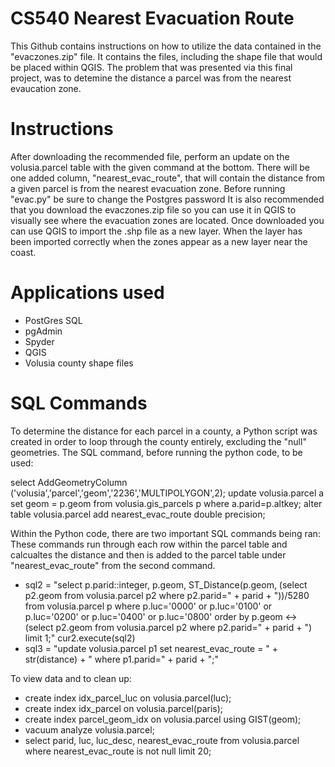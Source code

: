 # CS540 Nearest Evacuation Route
This Github contains instructions on how to utilize the data contained in the "evaczones.zip" file. It contains the files, including the shape file that would be placed within QGIS. The problem that was presented via this final project, was to detemine the distance a parcel was from the nearest evaucation zone.

# Instructions
After downloading the recommended file, perform an update on the volusia.parcel table with the given command at the bottom. There will be one added column, "nearest_evac_route", that will contain the distance from a given parcel is from the nearest evacuation zone. Before running "evac.py" be sure to change the Postgres password It is also recommended that you download the evaczones.zip file so you can use it in QGIS to visually see where the evacuation zones are located. Once downloaded you can use QGIS to import the .shp file as a new layer. When the layer has been imported correctly when the zones appear as a new layer near the coast.

# Applications used
- PostGres SQL
- pgAdmin
- Spyder
- QGIS 
- Volusia county shape files

# SQL Commands
To determine the distance for each parcel in a county, a Python script was created in order to loop through the county entirely, excluding the "null" geometries. The SQL command, before running the python code, to be used:

select AddGeometryColumn ('volusia','parcel','geom','2236','MULTIPOLYGON',2);
update volusia.parcel a set geom = p.geom from volusia.gis_parcels p where a.parid=p.altkey;
alter table volusia.parcel add nearest_evac_route double precision;

Within the Python code, there are two important SQL commands being ran:
These commands run through each row within the parcel table and calcualtes the distance and then is added to the parcel table under "nearest_evac_route" from the second command.
- sql2 = "select p.parid::integer, p.geom, ST_Distance(p.geom, (select p2.geom from volusia.parcel p2 where p2.parid=" + parid + "))/5280 from volusia.parcel p where p.luc='0000' or p.luc='0100' or p.luc='0200' or p.luc='0400' or p.luc='0800' order by p.geom <-> (select p2.geom from volusia.parcel p2 where p2.parid=" + parid + ") limit 1;"
    cur2.execute(sql2)
- sql3 = "update volusia.parcel p1 set nearest_evac_route = " + str(distance) + " where p1.parid=" + parid + ";"

To view data and to clean up:
- create index idx_parcel_luc on volusia.parcel(luc);
- create index idx_parcel on volusia.parcel(paris);
- create index parcel_geom_idx on volusia.parcel using GIST(geom);
- vacuum analyze volusia.parcel;
- select parid, luc, luc_desc, nearest_evac_route from volusia.parcel where nearest_evac_route is not null limit 20;



